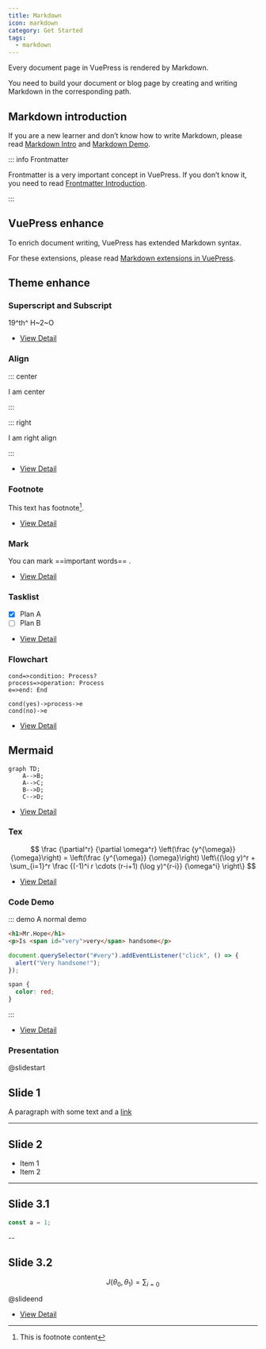 ```yaml
---
title: Markdown
icon: markdown
category: Get Started
tags:
  - markdown
---
```


Every document page in VuePress is rendered by Markdown.

You need to build your document or blog page by creating and writing Markdown in the corresponding path.

<!-- more -->

## Markdown introduction

If you are a new learner and don’t know how to write Markdown, please read [Markdown Intro](../../basic/markdown/readme.md) and [Markdown Demo](../../basic/markdown/demo.md).

::: info Frontmatter

Frontmatter is a very important concept in VuePress. If you don’t know it, you need to read [Frontmatter Introduction](../../basic/vuepress/markdown.md#front-matter).

:::

## VuePress enhance

To enrich document writing, VuePress has extended Markdown syntax.

For these extensions, please read [Markdown extensions in VuePress](../../basic/vuepress/markdown.md).

## Theme enhance

### Superscript and Subscript

19^th^ H~2~O

- [View Detail](../markdown/sup-sub.md)

### Align

::: center

I am center

:::

::: right

I am right align

:::

- [View Detail](../markdown/align.md)

### Footnote

This text has footnote[^first].

[^first]: This is footnote content

- [View Detail](../markdown/footnote.md)

### Mark

You can mark ==important words== .

- [View Detail](../markdown/mark.md)

### Tasklist

- [x] Plan A
- [ ] Plan B

- [View Detail](../markdown/tasklist.md)

### Flowchart

```flow
cond=>condition: Process?
process=>operation: Process
e=>end: End

cond(yes)->process->e
cond(no)->e
```

- [View Detail](../markdown/flowchart.md)

## Mermaid

```mermaid
graph TD;
    A-->B;
    A-->C;
    B-->D;
    C-->D;
```

- [View Detail](../markdown/mermaid.md)

### Tex

$$
\frac {\partial^r} {\partial \omega^r} \left(\frac {y^{\omega}} {\omega}\right)
= \left(\frac {y^{\omega}} {\omega}\right) \left\{(\log y)^r + \sum_{i=1}^r \frac {(-1)^i r \cdots (r-i+1) (\log y)^{r-i}} {\omega^i} \right\}
$$

- [View Detail](../markdown/tex.md)

### Code Demo

::: demo A normal demo

```html
<h1>Mr.Hope</h1>
<p>Is <span id="very">very</span> handsome</p>
```

```js
document.querySelector("#very").addEventListener("click", () => {
  alert("Very handsome!");
});
```

```css
span {
  color: red;
}
```

:::

- [View Detail](../markdown/demo.md)

### Presentation

@slidestart

## Slide 1

A paragraph with some text and a [link](https://mrhope.site)

---

## Slide 2

- Item 1
- Item 2

---

## Slide 3.1

```js
const a = 1;
```

--

## Slide 3.2

$$
J(\theta_0,\theta_1) = \sum_{i=0}
$$

@slideend

- [View Detail](../markdown/presentation.md)
